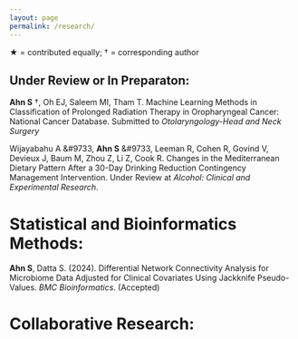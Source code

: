 ```yaml
---
layout: page
permalink: /research/
---
```

<span>&#9733;</span> = contributed equally; <span>&dagger;</span> = corresponding author

## Under Review or In Preparaton:
**Ahn S** <span>&dagger;</span>, Oh EJ, Saleem MI, Tham T. Machine Learning Methods in Classification of Prolonged Radiation Therapy in Oropharyngeal Cancer: National Cancer Database. Submitted to *Otolaryngology-Head and Neck Surgery*


Wijayabahu A &#9733, **Ahn S** &#9733, Leeman R, Cohen R, Govind V, Devieux J, Baum M, Zhou Z, Li Z, Cook R. Changes in the Mediterranean Dietary Pattern After a 30-Day Drinking Reduction Contingency Management Intervention. Under Review at *Alcohol: Clinical and Experimental Research*.

# Statistical and Bioinformatics Methods:
**Ahn S**, Datta S. (2024). Differential Network Connectivity Analysis for Microbiome Data Adjusted for Clinical Covariates Using Jackknife Pseudo-Values. *BMC Bioinformatics*. (Accepted)


# Collaborative Research:

